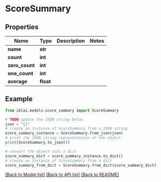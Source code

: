 # ScoreSummary


## Properties

Name | Type | Description | Notes
------------ | ------------- | ------------- | -------------
**name** | **str** |  | 
**count** | **int** |  | 
**zero_count** | **int** |  | 
**one_count** | **int** |  | 
**average** | **float** |  | 

## Example

```python
from iblai.models.score_summary import ScoreSummary

# TODO update the JSON string below
json = "{}"
# create an instance of ScoreSummary from a JSON string
score_summary_instance = ScoreSummary.from_json(json)
# print the JSON string representation of the object
print(ScoreSummary.to_json())

# convert the object into a dict
score_summary_dict = score_summary_instance.to_dict()
# create an instance of ScoreSummary from a dict
score_summary_from_dict = ScoreSummary.from_dict(score_summary_dict)
```
[[Back to Model list]](../README.md#documentation-for-models) [[Back to API list]](../README.md#documentation-for-api-endpoints) [[Back to README]](../README.md)


